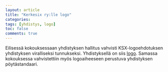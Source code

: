 ```yaml
---
layout: article
title: "Kerkesix ry:lle logo"
categories:
tags: [yhdistys, logo]
toc: false
comments: true
---
```


Eilisessä kokouksessaan yhdistyksen hallitus vahvisti KSX-logoehdotuksen
yhdistyksen viralliseksi tunnukseksi. Yhdistyksellä on siis
[logo](/yhdistyksen-logo/). Samassa kokouksessa vahvistettiin myös
logoaiheeseen perustuva yhdistyksen pöytästandaari.
